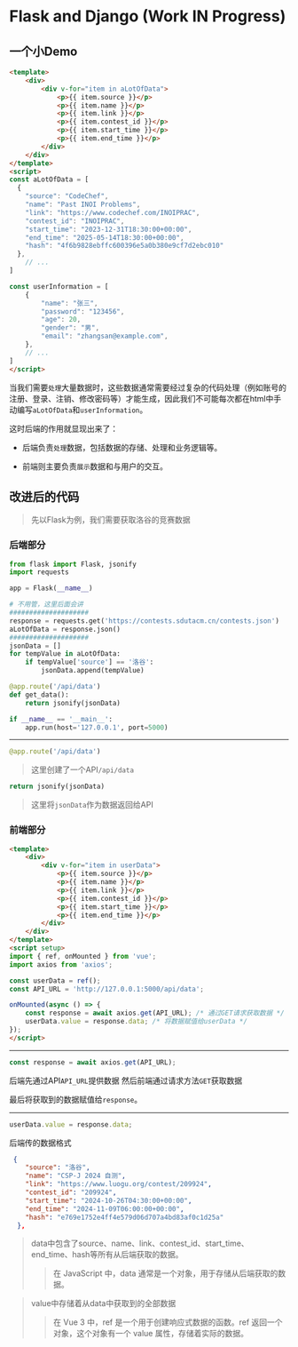 # Flask and Django (Work IN Progress)



## 一个小Demo

```html
<template>
    <div>
        <div v-for="item in aLotOfData">
            <p>{{ item.source }}</p>
            <p>{{ item.name }}</p>
            <p>{{ item.link }}</p>
            <p>{{ item.contest_id }}</p>
            <p>{{ item.start_time }}</p>
            <p>{{ item.end_time }}</p>
        </div>
    </div>
</template>
<script>
const aLotOfData = [
  {
    "source": "CodeChef",
    "name": "Past INOI Problems",
    "link": "https://www.codechef.com/INOIPRAC",
    "contest_id": "INOIPRAC",
    "start_time": "2023-12-31T18:30:00+00:00",
    "end_time": "2025-05-14T18:30:00+00:00",
    "hash": "4f6b9828ebffc600396e5a0b380e9cf7d2ebc010"
  },
    // ...
]

const userInformation = [
    {
        "name": "张三",
        "password": "123456",
        "age": 20,
        "gender": "男",
        "email": "zhangsan@example.com",
    },
    // ...
]
</script>
```

当我们需要`处理`大量数据时，这些数据通常需要经过复杂的代码处理（例如账号的注册、登录、注销、修改密码等）才能生成，因此我们不可能每次都在html中手动编写`aLotOfData`和`userInformation`。

这时后端的作用就显现出来了：
- 后端负责`处理`数据，包括数据的存储、处理和业务逻辑等。

- 前端则主要负责`展示`数据和与用户的交互。

  

## 改进后的代码
> 先以Flask为例，我们需要获取洛谷的竞赛数据
### 后端部分
```python
from flask import Flask, jsonify
import requests

app = Flask(__name__)

# 不用管，这里后面会讲
####################
response = requests.get('https://contests.sdutacm.cn/contests.json')
aLotOfData = response.json()
####################
jsonData = []
for tempValue in aLotOfData:
    if tempValue['source'] == '洛谷':
        jsonData.append(tempValue)

@app.route('/api/data')
def get_data():
    return jsonify(jsonData)

if __name__ == '__main__':
    app.run(host='127.0.0.1', port=5000)
```


<hr>

```python
@app.route('/api/data')
```
> 这里创建了一个API`/api/data`
```python
return jsonify(jsonData)
```
> 这里将`jsonData`作为数据返回给API



### 前端部分

```html
<template>
    <div>
        <div v-for="item in userData">
            <p>{{ item.source }}</p>
            <p>{{ item.name }}</p>
            <p>{{ item.link }}</p>
            <p>{{ item.contest_id }}</p>
            <p>{{ item.start_time }}</p>
            <p>{{ item.end_time }}</p>
        </div>
    </div>
</template>
<script setup>
import { ref, onMounted } from 'vue';
import axios from 'axios';

const userData = ref();
const API_URL = 'http://127.0.0.1:5000/api/data';

onMounted(async () => {
    const response = await axios.get(API_URL); /* 通过GET请求获取数据 */
    userData.value = response.data; /* 将数据赋值给userData */
});
</script>
```

<hr>

```javascript
const response = await axios.get(API_URL);
```
后端先通过API`API_URL`提供数据
然后前端通过请求方法`GET`获取数据

最后将获取到的数据赋值给`response`。

<hr>

```javascript
userData.value = response.data;
```

后端传的数据格式
```json
 {
    "source": "洛谷",
    "name": "CSP-J 2024 自测",
    "link": "https://www.luogu.org/contest/209924",
    "contest_id": "209924",
    "start_time": "2024-10-26T04:30:00+00:00",
    "end_time": "2024-11-09T06:00:00+00:00",
    "hash": "e769e1752e4ff4e579d06d707a4bd83af0c1d25a"
  },
```

> data中包含了source、name、link、contest_id、start_time、end_time、hash等所有从后端获取的数据。
>> 在 JavaScript 中，data 通常是一个对象，用于存储从后端获取的数据。

>value中存储着从data中获取到的全部数据
>>在 Vue 3 中，ref 是一个用于创建响应式数据的函数。ref 返回一个对象，这个对象有一个 value 属性，存储着实际的数据。
